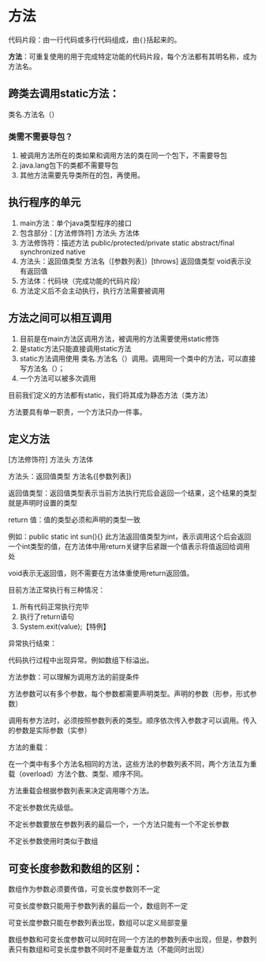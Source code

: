 # 方法

代码片段：由一行代码或多行代码组成，由`{}`括起来的。

**方法**：可重复使用的用于完成特定功能的代码片段，每个方法都有其明名称，成为方法名。

## 跨类去调用static方法：

类名.方法名（）

### 类需不需要导包？

1. 被调用方法所在的类如果和调用方法的类在同一个包下，不需要导包
2. java.lang包下的类都不需要导包
3. 其他方法需要先导类所在的包，再使用。

## 执行程序的单元

1. main方法：单个java类型程序的接口
2. 包含部分：[方法修饰符] 方法头 方法体
3. 方法修饰符：描述方法 public/protected/private   static   abstract/final synchronized native
4. 方法头：返回值类型 方法名（[参数列表]）[throws]
                  返回值类型 void表示没有返回值
5. 方法体：代码块（完成功能的代码片段）
6. 方法定义后不会主动执行，执行方法需要被调用

## 方法之间可以相互调用

1. 目前是在main方法区调用方法，被调用的方法需要使用static修饰
2. 是static方法只能直接调用static方法
3. static方法调用使用 类名.方法名（）调用。调用同一个类中的方法，可以直接写方法名（）；
4. 一个方法可以被多次调用

目前我们定义的方法都有static，我们将其成为静态方法（类方法）

方法要具有单一职责，一个方法只办一件事。

## 定义方法

[方法修饰符] 方法头 方法体

方法头：返回值类型 方法名{[参数列表]}

返回值类型：返回值类型表示当前方法执行完后会返回一个结果，这个结果的类型就是声明时设置的类型

return 值：值的类型必须和声明的类型一致

例如：public static int sun(){} 此方法返回值类型为int，表示调用这个后会返回一个int类型的值，在方法体中用return关键字后紧跟一个值表示将值返回给调用处

void表示无返回值，则不需要在方法体重使用return返回值。

目前方法正常执行有三种情况：

1. 所有代码正常执行完毕
2. 执行了return语句
3. System.exit(value);【特例】

异常执行结束：

代码执行过程中出现异常。例如数组下标溢出。

方法参数：可以理解为调用方法的前提条件

方法参数可以有多个参数，每个参数都需要声明类型。声明的参数（形参，形式参数）

调用有参方法时，必须按照参数列表的类型。顺序依次传入参数才可以调用。传入的参数是实际参数（实参）

方法的重载：

在一个类中有多个方法名相同的方法，这些方法的参数列表不同，两个方法互为重载（overload）方法个数、类型、顺序不同。

方法重载会根据参数列表来决定调用哪个方法。

不定长参数优先级低。

不定长参数要放在参数列表的最后一个，一个方法只能有一个不定长参数

不定长参数使用时类似于数组

## 可变长度参数和数组的区别：

数组作为参数必须要传值，可变长度参数则不一定

可变长度参数只能用于参数列表的最后一个，数组则不一定

可变长度参数只能在参数列表出现，数组可以定义局部变量

数组参数和可变长度参数可以同时在同一个方法的参数列表中出现，但是，参数列表只有数组和可变长度参数不同时不是重载方法（不能同时出现）



